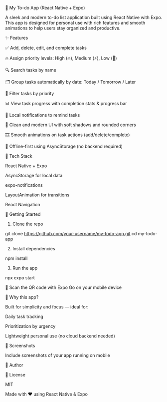 📱 My To-do App (React Native + Expo)

A sleek and modern to-do list application built using React Native with Expo. This app is designed for personal use with rich features and smooth animations to help users stay organized and productive.

✨ Features

✅ Add, delete, edit, and complete tasks

🔥 Assign priority levels: High (🔥), Medium (⚡), Low (🧊)

🔍 Search tasks by name

🗂 Group tasks automatically by date: Today / Tomorrow / Later

🧠 Filter tasks by priority

📊 View task progress with completion stats & progress bar

🔔 Local notifications to remind tasks

🧼 Clean and modern UI with soft shadows and rounded corners

🎞 Smooth animations on task actions (add/delete/complete)

🚫 Offline-first using AsyncStorage (no backend required)

🧰 Tech Stack

React Native + Expo

AsyncStorage for local data

expo-notifications

LayoutAnimation for transitions

React Navigation

🚀 Getting Started

1. Clone the repo

git clone https://github.com/your-username/my-todo-app.git
cd my-todo-app

2. Install dependencies

npm install

3. Run the app

npx expo start

📱 Scan the QR code with Expo Go on your mobile device

🧠 Why this app?

Built for simplicity and focus — ideal for:

Daily task tracking

Prioritization by urgency

Lightweight personal use (no cloud backend needed)

📸 Screenshots

Include screenshots of your app running on mobile

👤 Author



📄 License

MIT

Made with ❤️ using React Native & Expo